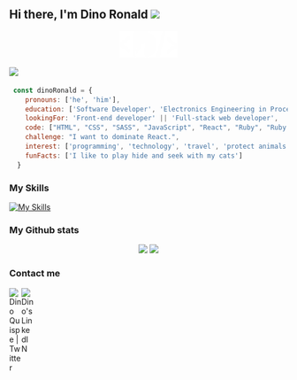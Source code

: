 ## Hi there, I'm Dino Ronald <img src="https://media.giphy.com/media/hvRJCLFzcasrR4ia7z/giphy.gif" width="28">
<p align="center">
<img height="48em" src="https://github.com/dqarias/Portfolio/blob/development/src/assets/img/logoBrandDino.png" />
</p>
<!-- Typing SVG by DenverCoder1 - https://github.com/DenverCoder1/readme-typing-svg -->
<img src="https://readme-typing-svg.herokuapp.com?size=28&color=cb557a&WIDTH=500&lines=Full+Stack+Web+Developer;I+build+things+for+the+web"/>

```javascript
 const dinoRonald = {
    pronouns: ['he', 'him'],
    education: ['Software Developer', 'Electronics Engineering in Process Automation'],
    lookingFor: 'Front-end developer' || 'Full-stack web developer',
    code: ["HTML", "CSS", "SASS", "JavaScript", "React", "Ruby", "Ruby on Rails"],
    challenge: "I want to dominate React.",
    interest: ['programming', 'technology', 'travel', 'protect animals', 'soccer'],
    funFacts: ['I like to play hide and seek with my cats']
  }
  ```
### My Skills

[![My Skills](https://skillicons.dev/icons?i=react,redux,next,vite,javascript,typescript,html,css,scss,bootstrap,tailwindcss,jest,webpack,ruby,rails,postgres,mysql,markdown,figma,vscode,github,git,netlify,vercel,heroku,bash)](https://skillicons.dev)

### My Github stats

<p align="center" href="https://github.com/dqarias">
  <img  height="180em" src="https://github-readme-stats.vercel.app/api?username=dqarias&show_icons=true&theme=tokyonight" />
  <img  height="180em" src="https://github-readme-stats.vercel.app/api/top-langs/?username=dqarias&theme=tokyonight&layout=compact" />
</p>

### Contact me

<a href="https://twitter.com/DinoRonald7?t=QIk7_DlDy2uvb5AMBi33Zw&s=08">
  <img align="left" alt="Dino Quispe | Twitter" width="22px" src="https://raw.githubusercontent.com/peterthehan/peterthehan/master/assets/twitter.svg" />
</a>
<a href="https://www.linkedin.com/in/dino-ronald-quispe-arias/">
  <img align="left" alt="Dino's LinkedIN" width="22px" src="https://raw.githubusercontent.com/peterthehan/peterthehan/master/assets/linkedin.svg" />
</a>



